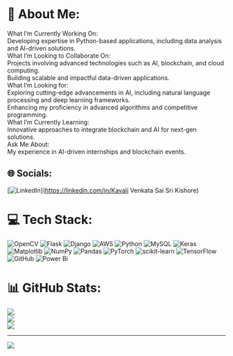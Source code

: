 # 💫 About Me:
What I’m Currently Working On:<br>Developing expertise in Python-based applications, including data analysis and AI-driven solutions.<br>What I’m Looking to Collaborate On:<br>Projects involving advanced technologies such as AI, blockchain, and cloud computing.<br>Building scalable and impactful data-driven applications.<br>What I’m Looking for:<br>Exploring cutting-edge advancements in AI, including natural language processing and deep learning frameworks.<br>Enhancing my proficiency in advanced algorithms and competitive programming.<br>What I’m Currently Learning:<br>Innovative approaches to integrate blockchain and AI for next-gen solutions.<br>Ask Me About:<br>My experience in AI-driven internships and blockchain events.<br>


## 🌐 Socials:
[![LinkedIn](https://img.shields.io/badge/LinkedIn-%230077B5.svg?logo=linkedin&logoColor=white)](https://linkedin.com/in/Kavali Venkata Sai Sri Kishore) 

# 💻 Tech Stack:
![OpenCV](https://img.shields.io/badge/opencv-%23white.svg?style=for-the-badge&logo=opencv&logoColor=white) ![Flask](https://img.shields.io/badge/flask-%23000.svg?style=for-the-badge&logo=flask&logoColor=white) ![Django](https://img.shields.io/badge/django-%23092E20.svg?style=for-the-badge&logo=django&logoColor=white) ![AWS](https://img.shields.io/badge/AWS-%23FF9900.svg?style=for-the-badge&logo=amazon-aws&logoColor=white) ![Python](https://img.shields.io/badge/python-3670A0?style=for-the-badge&logo=python&logoColor=ffdd54) ![MySQL](https://img.shields.io/badge/mysql-4479A1.svg?style=for-the-badge&logo=mysql&logoColor=white) ![Keras](https://img.shields.io/badge/Keras-%23D00000.svg?style=for-the-badge&logo=Keras&logoColor=white) ![Matplotlib](https://img.shields.io/badge/Matplotlib-%23ffffff.svg?style=for-the-badge&logo=Matplotlib&logoColor=black) ![NumPy](https://img.shields.io/badge/numpy-%23013243.svg?style=for-the-badge&logo=numpy&logoColor=white) ![Pandas](https://img.shields.io/badge/pandas-%23150458.svg?style=for-the-badge&logo=pandas&logoColor=white) ![PyTorch](https://img.shields.io/badge/PyTorch-%23EE4C2C.svg?style=for-the-badge&logo=PyTorch&logoColor=white) ![scikit-learn](https://img.shields.io/badge/scikit--learn-%23F7931E.svg?style=for-the-badge&logo=scikit-learn&logoColor=white) ![TensorFlow](https://img.shields.io/badge/TensorFlow-%23FF6F00.svg?style=for-the-badge&logo=TensorFlow&logoColor=white) ![GitHub](https://img.shields.io/badge/github-%23121011.svg?style=for-the-badge&logo=github&logoColor=white) ![Power Bi](https://img.shields.io/badge/power_bi-F2C811?style=for-the-badge&logo=powerbi&logoColor=black)
# 📊 GitHub Stats:
![](https://github-readme-stats.vercel.app/api?username=kishoresayz&theme=dark&hide_border=false&include_all_commits=true&count_private=true)<br/>
![](https://github-readme-streak-stats.herokuapp.com/?user=kishoresayz&theme=dark&hide_border=false)<br/>
![](https://github-readme-stats.vercel.app/api/top-langs/?username=kishoresayz&theme=dark&hide_border=false&include_all_commits=true&count_private=true&layout=compact)

---
[![](https://visitcount.itsvg.in/api?id=kishoresayz&icon=0&color=0)](https://visitcount.itsvg.in)

<!-- Proudly created with GPRM ( https://gprm.itsvg.in ) -->
